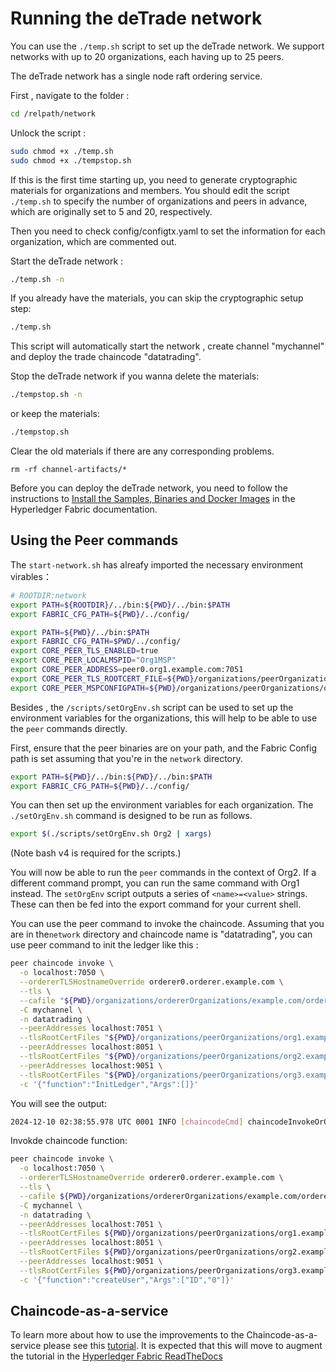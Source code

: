 # Running the deTrade network

You can use the ` ./temp.sh ` script to set up the deTrade network. We support networks with up to 20 organizations, each having up to 25 peers.

The deTrade network has a single node raft ordering service.

First ,  navigate to the folder :

```sh
cd /relpath/network
```

Unlock the script :

```sh
sudo chmod +x ./temp.sh
sudo chmod +x ./tempstop.sh
```

If this is the first time starting up, you need to generate cryptographic materials for organizations and members. You should edit the script `./temp.sh` to specify the number of organizations and peers in advance, which are originally set to 5 and 20, respectively.

Then you need to check config/configtx.yaml to set the information for each organization, which are commented out.

Start the deTrade network :

```sh
./temp.sh -n
```
If you already have the materials, you can skip the cryptographic setup step:

```sh
./temp.sh 
```
This script will automatically start the network , create channel "mychannel" and deploy the trade chaincode "datatrading".

Stop the deTrade network if you wanna delete the  materials:

```sh
./tempstop.sh -n
```
or keep the materials:
```sh
./tempstop.sh
```

Clear the old materials if there are any corresponding problems.
```
rm -rf channel-artifacts/*
```

Before you can deploy the deTrade network, you need to follow the instructions to [Install the Samples, Binaries and Docker Images](https://hyperledger-fabric.readthedocs.io/en/latest/install.html) in the Hyperledger Fabric documentation.




## Using the Peer commands

The `start-network.sh` has alreafy imported the necessary environment virables：

```sh
# ROOTDIR:network
export PATH=${ROOTDIR}/../bin:${PWD}/../bin:$PATH
export FABRIC_CFG_PATH=${PWD}/../config/
```

```sh
export PATH=${PWD}/../bin:$PATH
export FABRIC_CFG_PATH=$PWD/../config/
export CORE_PEER_TLS_ENABLED=true
export CORE_PEER_LOCALMSPID="Org1MSP"
export CORE_PEER_ADDRESS=peer0.org1.example.com:7051
export CORE_PEER_TLS_ROOTCERT_FILE=${PWD}/organizations/peerOrganizations/org1.example.com/peers/peer0.org1.example.com/tls/ca.crt
export CORE_PEER_MSPCONFIGPATH=${PWD}/organizations/peerOrganizations/org1.example.com/users/Admin@org1.example.com/msp
```

Besides , the `/scripts/setOrgEnv.sh` script can be used to set up the environment variables for the organizations, this will help to be able to use the `peer` commands directly.

First, ensure that the peer binaries are on your path, and the Fabric Config path is set assuming that you're in the `network` directory.

```bash
export PATH=${PWD}/../bin:${PWD}/../bin:$PATH
export FABRIC_CFG_PATH=${PWD}/../config/
```

You can then set up the environment variables for each organization. The `./setOrgEnv.sh` command is designed to be run as follows.

```bash
export $(./scripts/setOrgEnv.sh Org2 | xargs)
```

(Note bash v4 is required for the scripts.)

You will now be able to run the `peer` commands in the context of Org2. If a different command prompt, you can run the same command with Org1 instead.
The `setOrgEnv` script outputs a series of `<name>=<value>` strings. These can then be fed into the export command for your current shell.

You can use the peer command to invoke the chaincode. Assuming that you are in the`network` directory and chaincode name is "datatrading", you can use peer command  to init the ledger like this :

```sh
peer chaincode invoke \
  -o localhost:7050 \
  --ordererTLSHostnameOverride orderer0.orderer.example.com \
  --tls \
  --cafile "${PWD}/organizations/ordererOrganizations/example.com/orderers/orderer0.orderer.example.com/msp/tlscacerts/tlsca.example.com-cert.pem" \
  -C mychannel \
  -n datatrading \
  --peerAddresses localhost:7051 \
  --tlsRootCertFiles "${PWD}/organizations/peerOrganizations/org1.example.com/peers/peer0.org1.example.com/tls/ca.crt" \
  --peerAddresses localhost:8051 \
  --tlsRootCertFiles "${PWD}/organizations/peerOrganizations/org2.example.com/peers/peer0.org2.example.com/tls/ca.crt" \
  --peerAddresses localhost:9051 \
  --tlsRootCertFiles "${PWD}/organizations/peerOrganizations/org3.example.com/peers/peer0.org3.example.com/tls/ca.crt" \
  -c '{"function":"InitLedger","Args":[]}'

```

You will see the output:

```sh
2024-12-10 02:38:55.978 UTC 0001 INFO [chaincodeCmd] chaincodeInvokeOrQuery -> Chaincode invoke successful. result: status:200
```

Invokde chaincode function:

```sh
peer chaincode invoke \
  -o localhost:7050 \
  --ordererTLSHostnameOverride orderer0.orderer.example.com \
  --tls \
  --cafile ${PWD}/organizations/ordererOrganizations/example.com/orderers/orderer0.orderer.example.com/msp/tlscacerts/tlsca.example.com-cert.pem \
  -C mychannel \
  -n datatrading \
  --peerAddresses localhost:7051 \
  --tlsRootCertFiles ${PWD}/organizations/peerOrganizations/org1.example.com/peers/peer0.org1.example.com/tls/ca.crt \
  --peerAddresses localhost:8051 \
  --tlsRootCertFiles ${PWD}/organizations/peerOrganizations/org2.example.com/peers/peer0.org2.example.com/tls/ca.crt \
  --peerAddresses localhost:9051 \
  --tlsRootCertFiles ${PWD}/organizations/peerOrganizations/org3.example.com/peers/peer0.org3.example.com/tls/ca.crt \
  -c '{"function":"createUser","Args":["ID","0"]}'

```

## Chaincode-as-a-service

To learn more about how to use the improvements to the Chaincode-as-a-service please see this [tutorial](./test-network/../CHAINCODE_AS_A_SERVICE_TUTORIAL.md). It is expected that this will move to augment the tutorial in the [Hyperledger Fabric ReadTheDocs](https://hyperledger-fabric.readthedocs.io/en/release-2.4/cc_service.html)
